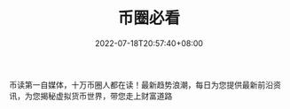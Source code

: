 ﻿---
weight: 
title: "币圈必看"
description: "最新趋势浪潮，每日为您提供最新前沿资讯，为您揭秘虚拟货币世界，带您走上财富道路"
date: 2022-07-18T20:57:40+08:00
lastmod: 2022-07-18T14:57:40+08:00
draft: false
authors: ["Cindy"]
featuredImage: "biquanbikan.jpg"
link: "https://mp.weixin.qq.com/mp/profile_ext?action=home&__biz=MzA3OTU4NDY2NQ==&scene=124&uin=&key=&devicetype=Windows+10+x64&version=63030532&lang=zh_CN&a8scene=7&fontgear=2"
tags: ["微信公众号","币圈必看"]
categories: ["navigation"]
navigation: ["微信公众号"]
lightgallery: true
toc: true
pinned: false
recommend: false
recommend1: false
---
币读第一自媒体，十万币圈人都在读！最新趋势浪潮，每日为您提供最新前沿资讯，为您揭秘虚拟货币世界，带您走上财富道路
